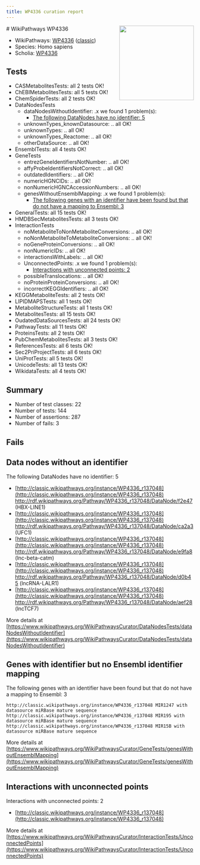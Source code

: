 ```yaml
---
title: WP4336 curation report
---
```


<img style="float: right; width: 200px" src="https://upload.wikimedia.org/wikipedia/commons/thumb/8/83/Wplogo_with_text_500.png/640px-Wplogo_with_text_500.png" />
# WikiPathways WP4336

* WikiPathways: [WP4336](https://wikipathways.org/pathways/WP4336) ([classic](https://classic.wikipathways.org/instance/WP4336))
* Species: Homo sapiens
* Scholia: [WP4336](https://scholia.toolforge.org/wikipathways/WP4336)
## Tests
* CASMetabolitesTests: all 2 tests OK!
* ChEBIMetabolitesTests: all 5 tests OK!
* ChemSpiderTests: all 2 tests OK!
* DataNodesTests
    * dataNodesWithoutIdentifier: .x we found 1 problem(s):
        * [The following DataNodes have no identifier: 5](#d2d32fa4)
    * unknownTypes_knownDatasource: .. all OK!
    * unknownTypes: .. all OK!
    * unknownTypes_Reactome: .. all OK!
    * otherDataSource: .. all OK!
* EnsemblTests: all 4 tests OK!
* GeneTests
    * entrezGeneIdentifiersNotNumber: .. all OK!
    * affyProbeIdentifiersNotCorrect: .. all OK!
    * outdatedIdentifiers: .. all OK!
    * numericHGNCIDs: .. all OK!
    * nonNumericHGNCAccessionNumbers: .. all OK!
    * genesWithoutEnsemblMapping: .x we found 1 problem(s):
        * [The following genes with an identifier have been found but that do not have a mapping to Ensembl: 3](#40286d85)
* GeneralTests: all 15 tests OK!
* HMDBSecMetabolitesTests: all 3 tests OK!
* InteractionTests
    * noMetaboliteToNonMetaboliteConversions: .. all OK!
    * noNonMetaboliteToMetaboliteConversions: .. all OK!
    * noGeneProteinConversions: .. all OK!
    * nonNumericIDs: .. all OK!
    * interactionsWithLabels: .. all OK!
    * UnconnectedPoints: .x we found 1 problem(s):
        * [Interactions with unconnected points: 2](#35a61ada)
    * possibleTranslocations: .. all OK!
    * noProteinProteinConversions: .. all OK!
    * incorrectKEGGIdentifiers: .. all OK!
* KEGGMetaboliteTests: all 2 tests OK!
* LIPIDMAPSTests: all 1 tests OK!
* MetaboliteStructureTests: all 1 tests OK!
* MetabolitesTests: all 15 tests OK!
* OudatedDataSourcesTests: all 24 tests OK!
* PathwayTests: all 11 tests OK!
* ProteinsTests: all 2 tests OK!
* PubChemMetabolitesTests: all 3 tests OK!
* ReferencesTests: all 6 tests OK!
* Sec2PriProjectTests: all 6 tests OK!
* UniProtTests: all 5 tests OK!
* UnicodeTests: all 13 tests OK!
* WikidataTests: all 4 tests OK!


## Summary

* Number of test classes: 22
* Number of tests: 144
* Number of assertions: 287
* Number of fails: 3

## Fails

<a name="d2d32fa4" />

## Data nodes without an identifier

The following DataNodes have no identifier: 5

* [http://classic.wikipathways.org/instance/WP4336_r137048](http://classic.wikipathways.org/instance/WP4336_r137048) http://rdf.wikipathways.org/Pathway/WP4336_r137048/DataNode/f2e47 (HBX-LINE1)
* [http://classic.wikipathways.org/instance/WP4336_r137048](http://classic.wikipathways.org/instance/WP4336_r137048) http://rdf.wikipathways.org/Pathway/WP4336_r137048/DataNode/ca2a3 (UFC1)
* [http://classic.wikipathways.org/instance/WP4336_r137048](http://classic.wikipathways.org/instance/WP4336_r137048) http://rdf.wikipathways.org/Pathway/WP4336_r137048/DataNode/e9fa8 (lnc-beta-catm)
* [http://classic.wikipathways.org/instance/WP4336_r137048](http://classic.wikipathways.org/instance/WP4336_r137048) http://rdf.wikipathways.org/Pathway/WP4336_r137048/DataNode/d0b45 (lncRNA-LALR1)
* [http://classic.wikipathways.org/instance/WP4336_r137048](http://classic.wikipathways.org/instance/WP4336_r137048) http://rdf.wikipathways.org/Pathway/WP4336_r137048/DataNode/aef28 (lncTCF7)


More details at [https://www.wikipathways.org/WikiPathwaysCurator/DataNodesTests/dataNodesWithoutIdentifier](https://www.wikipathways.org/WikiPathwaysCurator/DataNodesTests/dataNodesWithoutIdentifier)

<a name="40286d85" />

## Genes with identifier but no Ensembl identifier mapping

The following genes with an identifier have been found but that do not have a mapping to Ensembl: 3
```
http://classic.wikipathways.org/instance/WP4336_r137048 MIR1247 with datasource miRBase mature sequence
http://classic.wikipathways.org/instance/WP4336_r137048 MIR195 with datasource miRBase mature sequence
http://classic.wikipathways.org/instance/WP4336_r137048 MIR15B with datasource miRBase mature sequence
```

More details at [https://www.wikipathways.org/WikiPathwaysCurator/GeneTests/genesWithoutEnsemblMapping](https://www.wikipathways.org/WikiPathwaysCurator/GeneTests/genesWithoutEnsemblMapping)

<a name="35a61ada" />

## Interactions with unconnected points

Interactions with unconnected points: 2

* [http://classic.wikipathways.org/instance/WP4336_r137048](http://classic.wikipathways.org/instance/WP4336_r137048)


More details at [https://www.wikipathways.org/WikiPathwaysCurator/InteractionTests/UnconnectedPoints](https://www.wikipathways.org/WikiPathwaysCurator/InteractionTests/UnconnectedPoints)

